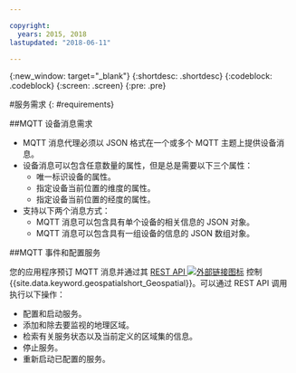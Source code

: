 ```yaml
---

copyright:
  years: 2015, 2018
lastupdated: "2018-06-11"

---
```


<!-- Attribute definitions -->
{:new_window: target="_blank"}
{:shortdesc: .shortdesc}
{:codeblock: .codeblock}
{:screen: .screen}
{:pre: .pre}

#服务需求
{: #requirements}


##MQTT 设备消息需求

* MQTT 消息代理必须以 JSON 格式在一个或多个 MQTT 主题上提供设备消息。
* 设备消息可以包含任意数量的属性，但是总是需要以下三个属性：
	* 唯一标识设备的属性。
	* 指定设备当前位置的维度的属性。
	* 指定设备当前位置的经度的属性。
* 支持以下两个消息方式：
	* MQTT 消息可以包含具有单个设备的相关信息的 JSON 对象。
	* MQTT 消息可以包含具有一组设备的信息的 JSON 数组对象。

##MQTT 事件和配置服务

您的应用程序预订 MQTT 消息并通过其 [REST API ![外部链接图标](../../icons/launch-glyph.svg "外部链接图标")](https://console.bluemix.net/apidocs/geospatial-analytics) 控制 {{site.data.keyword.geospatialshort_Geospatial}}。可以通过 REST API 调用执行以下操作：

* 配置和启动服务。
* 添加和除去要监视的地理区域。
* 检索有关服务状态以及当前定义的区域集的信息。
* 停止服务。
* 重新启动已配置的服务。

